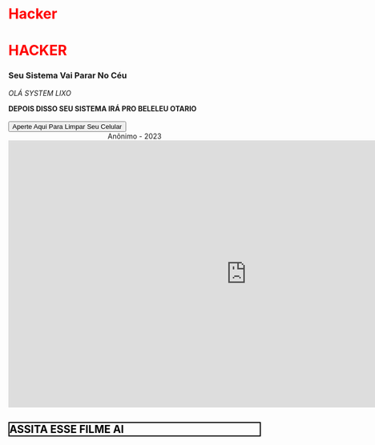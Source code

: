# Hacker
<!DOCTYPE html>
<html lang="pt-BR">
<head>
    <meta charset="UTF-8">
    <meta name="viewport" content="width=device-width, initial-scale=1.0">
    <title>Hacker</title>
    <style>
        h1{color: red;border:1px solidcolor #f5f5f5}
        p {font-size:14px;font-style: italic;}
        footer {text-align:center}
        h2{color: black;border:2px solid black}
    </style>
</head>
<body>
    <h1>HACKER</h1>
    <h3>Seu Sistema Vai Parar No Céu</h3>
    <p>OLÁ SYSTEM LIXO</p>
    <article>
        <B> DEPOIS DISSO SEU SISTEMA IRÁ PRO BELELEU OTARIO </B>
    </article>
    <br>
    <button>Aperte Aqui Para Limpar Seu Celular</button>
   <footer>
    Anônimo - 2023
   </footer>
   <iframe width="950" height="534" src="https://www.youtube.com/embed/OGGhF5_j2l8" title="Hacker - Todo Crime tem um Início - Filme Completo Dublado - Filme de Suspense | NetMovies" frameborder="0" allow="accelerometer; autoplay; clipboard-write; encrypted-media; gyroscope; picture-in-picture; web-share" allowfullscreen></iframe>
   <h2>ASSITA ESSE FILME AI</h2>
  
</body>
</html>

